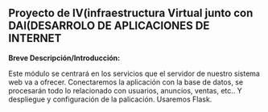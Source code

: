 ## **Proyecto de IV(infraestructura Virtual junto con DAI(DESARROLO DE APLICACIONES DE INTERNET** ##



**Breve Descripción/Introducción:**

Este módulo se centrará en los servicios que el servidor de nuestro sistema web va a ofrecer. Conectaremos la aplicación con la base de datos, se procesarán todo lo relacionado con usuarios, anuncios, ventas, etc.. Y despliegue y configuración de la palicación. Usaremos Flask.
